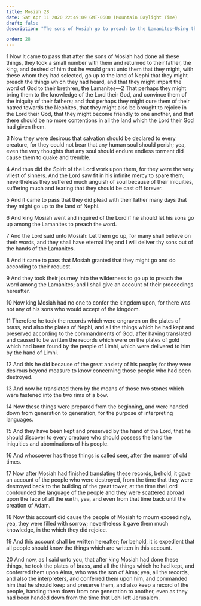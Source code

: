 ```yaml
---
title: Mosiah 28
date: Sat Apr 11 2020 22:49:09 GMT-0600 (Mountain Daylight Time)
draft: false
description: "The sons of Mosiah go to preach to the Lamanites—Using the two seer stones, Mosiah translates the Jaredite plates. About 92 B.C."

order: 28
---
```

    
1 Now it came to pass that after the sons of Mosiah had done all these things, they took a small number with them and returned to their father, the king, and desired of him that he would grant unto them that they might, with these whom they had selected, go up to the land of Nephi that they might preach the things which they had heard, and that they might impart the word of God to their brethren, the Lamanites—2 That perhaps they might bring them to the knowledge of the Lord their God, and convince them of the iniquity of their fathers; and that perhaps they might cure them of their hatred towards the Nephites, that they might also be brought to rejoice in the Lord their God, that they might become friendly to one another, and that there should be no more contentions in all the land which the Lord their God had given them.

3 Now they were desirous that salvation should be declared to every creature, for they could not bear that any human soul should perish; yea, even the very thoughts that any soul should endure endless torment did cause them to quake and tremble.

4 And thus did the Spirit of the Lord work upon them, for they were the very vilest of sinners. And the Lord saw fit in his infinite mercy to spare them; nevertheless they suffered much anguish of soul because of their iniquities, suffering much and fearing that they should be cast off forever.

5 And it came to pass that they did plead with their father many days that they might go up to the land of Nephi.

6 And king Mosiah went and inquired of the Lord if he should let his sons go up among the Lamanites to preach the word.

7 And the Lord said unto Mosiah: Let them go up, for many shall believe on their words, and they shall have eternal life; and I will deliver thy sons out of the hands of the Lamanites.

8 And it came to pass that Mosiah granted that they might go and do according to their request.

9 And they took their journey into the wilderness to go up to preach the word among the Lamanites; and I shall give an account of their proceedings hereafter.

10 Now king Mosiah had no one to confer the kingdom upon, for there was not any of his sons who would accept of the kingdom.

11 Therefore he took the records which were engraven on the plates of brass, and also the plates of Nephi, and all the things which he had kept and preserved according to the commandments of God, after having translated and caused to be written the records which were on the plates of gold which had been found by the people of Limhi, which were delivered to him by the hand of Limhi.

12 And this he did because of the great anxiety of his people; for they were desirous beyond measure to know concerning those people who had been destroyed.

13 And now he translated them by the means of those two stones which were fastened into the two rims of a bow.

14 Now these things were prepared from the beginning, and were handed down from generation to generation, for the purpose of interpreting languages.

15 And they have been kept and preserved by the hand of the Lord, that he should discover to every creature who should possess the land the iniquities and abominations of his people.

16 And whosoever has these things is called seer, after the manner of old times.

17 Now after Mosiah had finished translating these records, behold, it gave an account of the people who were destroyed, from the time that they were destroyed back to the building of the great tower, at the time the Lord confounded the language of the people and they were scattered abroad upon the face of all the earth, yea, and even from that time back until the creation of Adam.

18 Now this account did cause the people of Mosiah to mourn exceedingly, yea, they were filled with sorrow; nevertheless it gave them much knowledge, in the which they did rejoice.

19 And this account shall be written hereafter; for behold, it is expedient that all people should know the things which are written in this account.

20 And now, as I said unto you, that after king Mosiah had done these things, he took the plates of brass, and all the things which he had kept, and conferred them upon Alma, who was the son of Alma; yea, all the records, and also the interpreters, and conferred them upon him, and commanded him that he should keep and preserve them, and also keep a record of the people, handing them down from one generation to another, even as they had been handed down from the time that Lehi left Jerusalem.
